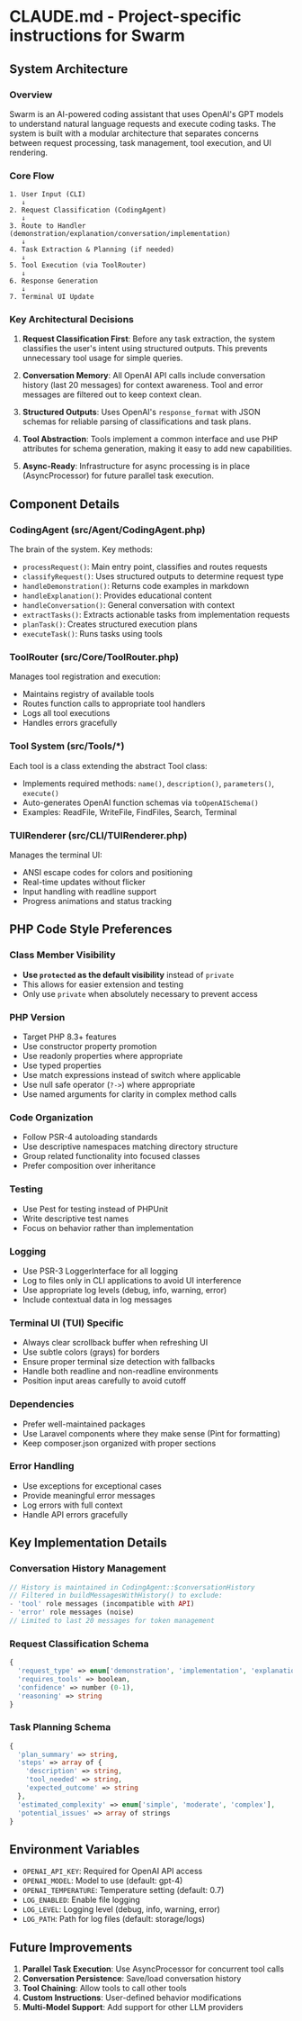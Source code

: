 # CLAUDE.md - Project-specific instructions for Swarm

## System Architecture

### Overview
Swarm is an AI-powered coding assistant that uses OpenAI's GPT models to understand natural language requests and execute coding tasks. The system is built with a modular architecture that separates concerns between request processing, task management, tool execution, and UI rendering.

### Core Flow
```
1. User Input (CLI) 
   ↓
2. Request Classification (CodingAgent)
   ↓
3. Route to Handler (demonstration/explanation/conversation/implementation)
   ↓
4. Task Extraction & Planning (if needed)
   ↓
5. Tool Execution (via ToolRouter)
   ↓
6. Response Generation
   ↓
7. Terminal UI Update
```

### Key Architectural Decisions

1. **Request Classification First**: Before any task extraction, the system classifies the user's intent using structured outputs. This prevents unnecessary tool usage for simple queries.

2. **Conversation Memory**: All OpenAI API calls include conversation history (last 20 messages) for context awareness. Tool and error messages are filtered out to keep context clean.

3. **Structured Outputs**: Uses OpenAI's `response_format` with JSON schemas for reliable parsing of classifications and task plans.

4. **Tool Abstraction**: Tools implement a common interface and use PHP attributes for schema generation, making it easy to add new capabilities.

5. **Async-Ready**: Infrastructure for async processing is in place (AsyncProcessor) for future parallel task execution.

## Component Details

### CodingAgent (src/Agent/CodingAgent.php)
The brain of the system. Key methods:
- `processRequest()`: Main entry point, classifies and routes requests
- `classifyRequest()`: Uses structured outputs to determine request type
- `handleDemonstration()`: Returns code examples in markdown
- `handleExplanation()`: Provides educational content
- `handleConversation()`: General conversation with context
- `extractTasks()`: Extracts actionable tasks from implementation requests
- `planTask()`: Creates structured execution plans
- `executeTask()`: Runs tasks using tools

### ToolRouter (src/Core/ToolRouter.php)
Manages tool registration and execution:
- Maintains registry of available tools
- Routes function calls to appropriate tool handlers
- Logs all tool executions
- Handles errors gracefully

### Tool System (src/Tools/*)
Each tool is a class extending the abstract Tool class:
- Implements required methods: `name()`, `description()`, `parameters()`, `execute()`
- Auto-generates OpenAI function schemas via `toOpenAISchema()`
- Examples: ReadFile, WriteFile, FindFiles, Search, Terminal

### TUIRenderer (src/CLI/TUIRenderer.php)
Manages the terminal UI:
- ANSI escape codes for colors and positioning
- Real-time updates without flicker
- Input handling with readline support
- Progress animations and status tracking

## PHP Code Style Preferences

### Class Member Visibility
- **Use `protected` as the default visibility** instead of `private`
- This allows for easier extension and testing
- Only use `private` when absolutely necessary to prevent access

### PHP Version
- Target PHP 8.3+ features
- Use constructor property promotion
- Use readonly properties where appropriate
- Use typed properties
- Use match expressions instead of switch where applicable
- Use null safe operator (`?->`) where appropriate
- Use named arguments for clarity in complex method calls

### Code Organization
- Follow PSR-4 autoloading standards
- Use descriptive namespaces matching directory structure
- Group related functionality into focused classes
- Prefer composition over inheritance

### Testing
- Use Pest for testing instead of PHPUnit
- Write descriptive test names
- Focus on behavior rather than implementation

### Logging
- Use PSR-3 LoggerInterface for all logging
- Log to files only in CLI applications to avoid UI interference
- Use appropriate log levels (debug, info, warning, error)
- Include contextual data in log messages

### Terminal UI (TUI) Specific
- Always clear scrollback buffer when refreshing UI
- Use subtle colors (grays) for borders
- Ensure proper terminal size detection with fallbacks
- Handle both readline and non-readline environments
- Position input areas carefully to avoid cutoff

### Dependencies
- Prefer well-maintained packages
- Use Laravel components where they make sense (Pint for formatting)
- Keep composer.json organized with proper sections

### Error Handling
- Use exceptions for exceptional cases
- Provide meaningful error messages
- Log errors with full context
- Handle API errors gracefully

## Key Implementation Details

### Conversation History Management
```php
// History is maintained in CodingAgent::$conversationHistory
// Filtered in buildMessagesWithHistory() to exclude:
- 'tool' role messages (incompatible with API)
- 'error' role messages (noise)
// Limited to last 20 messages for token management
```

### Request Classification Schema
```php
{
  'request_type' => enum['demonstration', 'implementation', 'explanation', 'query', 'conversation'],
  'requires_tools' => boolean,
  'confidence' => number (0-1),
  'reasoning' => string
}
```

### Task Planning Schema
```php
{
  'plan_summary' => string,
  'steps' => array of {
    'description' => string,
    'tool_needed' => string,
    'expected_outcome' => string
  },
  'estimated_complexity' => enum['simple', 'moderate', 'complex'],
  'potential_issues' => array of strings
}
```

## Environment Variables
- `OPENAI_API_KEY`: Required for OpenAI API access
- `OPENAI_MODEL`: Model to use (default: gpt-4)
- `OPENAI_TEMPERATURE`: Temperature setting (default: 0.7)
- `LOG_ENABLED`: Enable file logging
- `LOG_LEVEL`: Logging level (debug, info, warning, error)
- `LOG_PATH`: Path for log files (default: storage/logs)

## Future Improvements
1. **Parallel Task Execution**: Use AsyncProcessor for concurrent tool calls
2. **Conversation Persistence**: Save/load conversation history
3. **Tool Chaining**: Allow tools to call other tools
4. **Custom Instructions**: User-defined behavior modifications
5. **Multi-Model Support**: Add support for other LLM providers